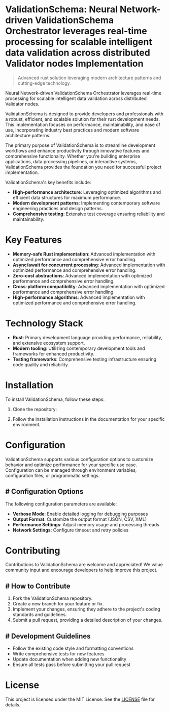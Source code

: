 <!-- fallback_ValidationSchema_20251028213729_98473 -->

# ValidationSchema: Neural Network-driven ValidationSchema Orchestrator leverages real-time processing for scalable intelligent data validation across distributed Validator nodes Implementation
> Advanced rust solution leveraging modern architecture patterns and cutting-edge technology.

Neural Network-driven ValidationSchema Orchestrator leverages real-time processing for scalable intelligent data validation across distributed Validator nodes.

ValidationSchema is designed to provide developers and professionals with a robust, efficient, and scalable solution for their rust development needs. This implementation focuses on performance, maintainability, and ease of use, incorporating industry best practices and modern software architecture patterns.

The primary purpose of ValidationSchema is to streamline development workflows and enhance productivity through innovative features and comprehensive functionality. Whether you're building enterprise applications, data processing pipelines, or interactive systems, ValidationSchema provides the foundation you need for successful project implementation.

ValidationSchema's key benefits include:

* **High-performance architecture**: Leveraging optimized algorithms and efficient data structures for maximum performance.
* **Modern development patterns**: Implementing contemporary software engineering practices and design patterns.
* **Comprehensive testing**: Extensive test coverage ensuring reliability and maintainability.

# Key Features

* **Memory-safe Rust implementation**: Advanced implementation with optimized performance and comprehensive error handling.
* **Async/await for concurrent processing**: Advanced implementation with optimized performance and comprehensive error handling.
* **Zero-cost abstractions**: Advanced implementation with optimized performance and comprehensive error handling.
* **Cross-platform compatibility**: Advanced implementation with optimized performance and comprehensive error handling.
* **High-performance algorithms**: Advanced implementation with optimized performance and comprehensive error handling.

# Technology Stack

* **Rust**: Primary development language providing performance, reliability, and extensive ecosystem support.
* **Modern tooling**: Utilizing contemporary development tools and frameworks for enhanced productivity.
* **Testing frameworks**: Comprehensive testing infrastructure ensuring code quality and reliability.

# Installation

To install ValidationSchema, follow these steps:

1. Clone the repository:


2. Follow the installation instructions in the documentation for your specific environment.

# Configuration

ValidationSchema supports various configuration options to customize behavior and optimize performance for your specific use case. Configuration can be managed through environment variables, configuration files, or programmatic settings.

## # Configuration Options

The following configuration parameters are available:

* **Verbose Mode**: Enable detailed logging for debugging purposes
* **Output Format**: Customize the output format (JSON, CSV, XML)
* **Performance Settings**: Adjust memory usage and processing threads
* **Network Settings**: Configure timeout and retry policies

# Contributing

Contributions to ValidationSchema are welcome and appreciated! We value community input and encourage developers to help improve this project.

## # How to Contribute

1. Fork the ValidationSchema repository.
2. Create a new branch for your feature or fix.
3. Implement your changes, ensuring they adhere to the project's coding standards and guidelines.
4. Submit a pull request, providing a detailed description of your changes.

## # Development Guidelines

* Follow the existing code style and formatting conventions
* Write comprehensive tests for new features
* Update documentation when adding new functionality
* Ensure all tests pass before submitting your pull request

# License

This project is licensed under the MIT License. See the [LICENSE](https://github.com/pethmm/ValidationSchema/blob/main/LICENSE) file for details.
